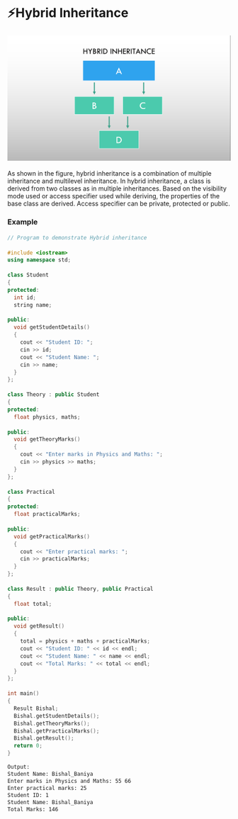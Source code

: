 # ⚡Hybrid Inheritance

### <img src="1.png">

As shown in the figure, hybrid inheritance is a combination of multiple inheritance and multilevel inheritance. In hybrid inheritance, a class is derived from two classes as in multiple inheritances. Based on the visibility mode used or access specifier used while deriving, the properties of the base class are derived. Access specifier can be private, protected or public.

### Example

```cpp
// Program to demonstrate Hybrid inheritance

#include <iostream>
using namespace std;

class Student
{
protected:
  int id;
  string name;

public:
  void getStudentDetails()
  {
    cout << "Student ID: ";
    cin >> id;
    cout << "Student Name: ";
    cin >> name;
  }
};

class Theory : public Student
{
protected:
  float physics, maths;

public:
  void getTheoryMarks()
  {
    cout << "Enter marks in Physics and Maths: ";
    cin >> physics >> maths;
  }
};

class Practical
{
protected:
  float practicalMarks;

public:
  void getPracticalMarks()
  {
    cout << "Enter practical marks: ";
    cin >> practicalMarks;
  }
};

class Result : public Theory, public Practical
{
  float total;

public:
  void getResult()
  {
    total = physics + maths + practicalMarks;
    cout << "Student ID: " << id << endl;
    cout << "Student Name: " << name << endl;
    cout << "Total Marks: " << total << endl;
  }
};

int main()
{
  Result Bishal;
  Bishal.getStudentDetails();
  Bishal.getTheoryMarks();
  Bishal.getPracticalMarks();
  Bishal.getResult();
  return 0;
}
```

```
Output:
Student Name: Bishal_Baniya
Enter marks in Physics and Maths: 55 66
Enter practical marks: 25
Student ID: 1
Student Name: Bishal_Baniya
Total Marks: 146
```
